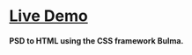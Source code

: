 # [Live Demo](https://bluecondor.github.io/notify/)

#### PSD to HTML using the CSS framework Bulma.
